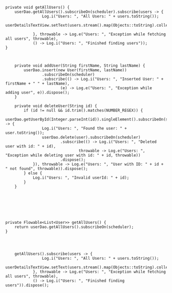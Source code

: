 

    private void getAllUsers() {
        userDao.getAllUsers().subscribeOn(scheduler).subscribe(users -> {
                    Log.i("Users: ", "All Users: " + users.toString());
                    userDetailsTextView.setText(users.stream().map(Objects::toString).collect(Collectors.joining("\n")));

                }, throwable -> Log.e("Users: ", "Exception while fetching all users", throwable),
                () -> Log.i("Users: ", "Finished finding users"));
    }
    
    
    
        private void addUser(String firstName, String lastName) {
            userDao.insert(new User(firstName, lastName))
                    .subscribeOn(scheduler)
                    .subscribe(() -> Log.i("Users: ", "Inserted User: " + firstName + " " + lastName),
                            (e) -> Log.e("Users: ", "Exception while adding user", e)).dispose();
        }
    
        private void deleteUser(String id) {
            if (id != null && id.trim().matches(NUMBER_REGEX)) {
                userDao.getUserById(Integer.parseInt(id)).singleElement().subscribeOn(scheduler).subscribe((user -> {
                    Log.i("Users: ", "Found the user: " + user.toString());
                    userDao.delete(user).subscribeOn(scheduler)
                            .subscribe(() -> Log.i("Users: ", "Deleted user with id: " + id),
                                    throwable -> Log.e("Users: ", "Exception while deleting user with id: " + id, throwable))
                            .dispose();
                }), throwable -> Log.e("Users: ", "User with ID: " + id + " not found", throwable)).dispose();
            } else {
                Log.i("Users: ", "Invalid userId: " + id);
            }
        }
        
        
        
        
        
        

    private Flowable<List<User>> getAllUsers() {
        return userDao.getAllUsers().subscribeOn(scheduler);
    }
        
        
        
        
        getAllUsers().subscribe(users -> {
                    Log.i("Users: ", "All Users: " + users.toString());
                    userDetailsTextView.setText(users.stream().map(Objects::toString).collect(Collectors.joining("\n")));
                }, throwable -> Log.e("Users: ", "Exception while fetching all users", throwable),
                () -> Log.i("Users: ", "Finished finding users")).dispose();
        
        
        
        
        